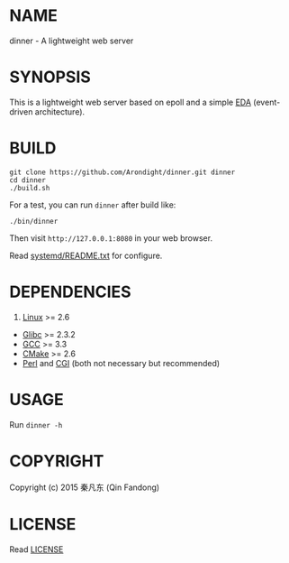 # NAME

dinner - A lightweight web server

# SYNOPSIS

This is a lightweight web server based on epoll and a simple [EDA][ID_EDA]
(event-driven architecture).

[ID_EDA]: https://en.wikipedia.org/wiki/Event-driven_architecturei "Learn more about EDA"

# BUILD

```shell
git clone https://github.com/Arondight/dinner.git dinner
cd dinner
./build.sh
```

For a test, you can run `dinner` after build like:

```shell
./bin/dinner
```

Then visit `http://127.0.0.1:8080` in your web browser.

Read [systemd/README.txt][ID_SYSTEMD_README_TXT] for configure.

[ID_SYSTEMD_README_TXT]: systemd/README.txt "Read systemd/README.txt"

# DEPENDENCIES

1. [Linux](https://www.kernel.org) >= 2.6
+ [Glibc](https://www.gnu.org/software/libc) >= 2.3.2
+ [GCC](https://gcc.gnu.org) >= 3.3
+ [CMake](https://cmake.org) >= 2.6
+ [Perl][ID_Perl] and [CGI][ID_CGI] (both not necessary but recommended)

[ID_Perl]: https://www.perl.org
[ID_CGI]: https://metacpan.org/pod/distribution/CGI/lib/CGI.pod

# USAGE

Run `dinner -h`

# COPYRIGHT

Copyright (c) 2015 秦凡东 (Qin Fandong)

# LICENSE

Read [LICENSE][ID_LICENSE]

[ID_LICENSE]: LICENSE "Read LICENSE"

